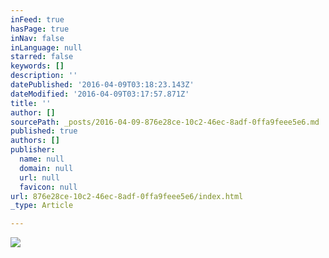 ```yaml
---
inFeed: true
hasPage: true
inNav: false
inLanguage: null
starred: false
keywords: []
description: ''
datePublished: '2016-04-09T03:18:23.143Z'
dateModified: '2016-04-09T03:17:57.871Z'
title: ''
author: []
sourcePath: _posts/2016-04-09-876e28ce-10c2-46ec-8adf-0ffa9feee5e6.md
published: true
authors: []
publisher:
  name: null
  domain: null
  url: null
  favicon: null
url: 876e28ce-10c2-46ec-8adf-0ffa9feee5e6/index.html
_type: Article

---
```

![](https://the-grid-user-content.s3-us-west-2.amazonaws.com/d5a8c20a-4de9-45eb-adc4-8b33b7cc585c.jpg)